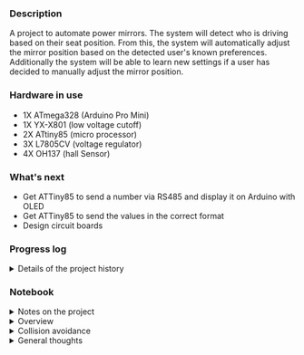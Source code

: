 ### Description 
A project to automate power mirrors. The system will detect who is driving based on their seat position. From this, the system will automatically adjust the mirror position based on the detected user's known preferences. Additionally the system will be able to learn new settings if a user has decided to manually adjust the mirror position. 

### Hardware in use
* 1X ATmega328 (Arduino Pro Mini)
* 1X YX-X801 (low voltage cutoff)
* 2X ATtiny85 (micro processor)
* 3X L7805CV (voltage regulator)
* 4X OH137 (hall Sensor)
 
 
### What's next
* Get ATTiny85 to send a number via RS485 and display it on Arduino with OLED
* Get ATTiny85 to send the values in the correct format
* Design circuit boards  
 
### Progress log 
<details>
	<summary>Details of the project history</summary>
	
* 2021-10-05 Started the GitHub repository
* 2021-10-06 OLED test with Pro Mini
* 2021-10-07 Tested transmitting a value from ATtiny85 to ATmega328 over RS485 and displayed with OLED
* 2021-10-13 Building a RS485 HAT to ease testing
* 2021-10-18 Got the plotter working
* 2021-10-18 Monitor hall over serial working fine
* 2022-09-26 Working on
</details>

### Notebook
<details>
	<summary>Notes on the project</summary>
* Best to have ATTiny85 keep track of count in case ATmega328 misses a count
* Would be nice to see the actual values that got triggered for data monitoring
* RS485 only send a byte so that makes it challenging for sending an int
* Plotting with RS485 seems too slow
</details>

<details>
	<summary>Overview</summary>
- ProMini is the controller
  * It will detect which diver is in the seat
  * It will detect if the driver has adjusted the mirror
  * It will activate the controls to adjust the mirrors to the correct place
  * Data received
    + The proMini will be receiving a value that is between 0-255 that contains the limit data and count
    + It will know which ATtiney is sending because it will be controlling the power to the mirrors
	+ It will also know who is sending because it will have a sensor to detect which way the mirror button is pointing if the user is manually adjusting the mirror position
    + In the case that the magnet stops in front of the hall sensor then the ATtiny will be sending sporadic readings
    + There will need to be some sort of way to filter out this noise or adjust the mirrors a little bit to avoid this
- ATtiny85 1&2 are the sensors that monitor the position of the mirrors
  * They will send a signal when the limit switches have been activated
  * They will sens a signal when the hall sensors have detected the magnet passing
  * The RS485 sends a byte of data so that 0-255
  * Data sent
    + 100 is limit switch for sensor 1 is hit
    + 200 is limit switch for sensor 2 is hit
    + 150 is 50 rotations on sensor 1 counted
    + 255 is 55 rotations counted on sensor 2
  * The count on sensors is reset after 2 seconds of not seeing the hall sensor move
  * There should be some way to calibrate the threshold for the hall sensor reading
  * When it gets power (car turned on) the ProMini will move the mirrors to their outer limits
  * While this is happening the ATtiny85 will be recording the values detected
  * The ProMini will stop and wait a few seconds
  * When the ATtiny detects that it hasn't moved in a while it will use a filter on the collected data to determine the cutoff threshold
  * This data will be sent to the ProMini for logging and the threshold will be set
  * After this data has been sent the ProMini will know that it is okay to move the mirrors into possition

</details>

<details>
	<summary>Collision avoidance</summary>
* Collisions are avoided because the ProMini will only be controlling one ATtiny85 at a time so only one node will be transmitting at a time
* It would be impossible for both nodes to be transmitting since the user can only move one mirror at a time
</details>

<details>
	<summary>General thoughts</summary>
- Having the ProMini being the controller will allow me to make fine adjustments without having to pull the mirrors off
- limit switches
  * It could be problematic to use the limit switches since they could easily get water damaged since they are exposed to the elements quite a lot. It would be beneficial not not have to rely on them.
  * If I was doing this again I would not have added them since I could easily drive the motors out until I'm sure I'm at the outside limit and then work backwards from there.
  * The inside limit puts stress on the plastic nuts but the outside limit does not
  * Perhaps it's better to not use the limits at all
</details>